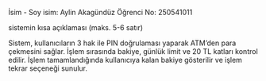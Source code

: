 İsim - Soy isim: Aylin Akagündüz
Öğrenci No: 250541011

sistemin kısa açıklaması (maks. 5-6 satır)

Sistem, kullanıcıların 3 hak ile PIN doğrulaması yaparak ATM’den para çekmesini sağlar. İşlem sırasında bakiye, günlük limit ve 20 TL katları kontrol edilir. İşlem tamamlandığında kullanıcıya kalan bakiye gösterilir ve işlem tekrar seçeneği sunulur.
